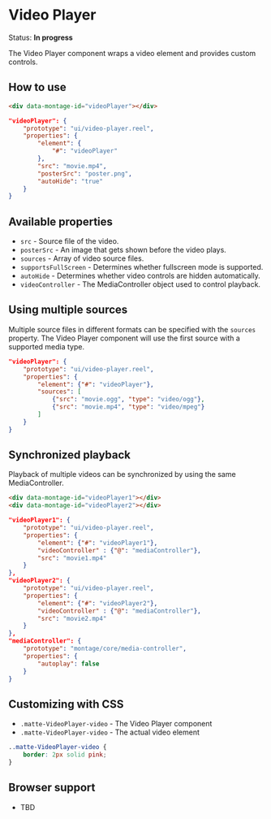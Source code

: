 # Video Player

Status: __In progress__

The Video Player component wraps a video element and provides custom controls.

## How to use

```html
<div data-montage-id="videoPlayer"></div>
```

```json
"videoPlayer": {
    "prototype": "ui/video-player.reel",
    "properties": {
        "element": {
            "#": "videoPlayer"
        },
        "src": "movie.mp4",
        "posterSrc": "poster.png",
        "autoHide": "true"
    }
}
```


## Available properties

* `src` - Source file of the video.
* `posterSrc` - An image that gets shown before the video plays.
* `sources` - Array of video source files.
* `supportsFullScreen` - Determines whether fullscreen mode is supported.
* `autoHide` - Determines whether video controls are hidden automatically.
* `videoController` - The MediaController object used to control playback.


## Using multiple sources

Multiple source files in different formats can be specified with the `sources` property. The Video Player component will use the first source with a supported media type.

```json
"videoPlayer": {
    "prototype": "ui/video-player.reel",
    "properties": {
        "element": {"#": "videoPlayer"},
        "sources": [
            {"src": "movie.ogg", "type": "video/ogg"},
            {"src": "movie.mp4", "type": "video/mpeg"}
        ]
    }
}
```

## Synchronized playback

Playback of multiple videos can be synchronized by using the same MediaController.

```html
<div data-montage-id="videoPlayer1"></div>
<div data-montage-id="videoPlayer2"></div>
```

```json
"videoPlayer1": {
    "prototype": "ui/video-player.reel",
    "properties": {
        "element": {"#": "videoPlayer1"},
        "videoController" : {"@": "mediaController"},
        "src": "movie1.mp4"
    }
},
"videoPlayer2": {
    "prototype": "ui/video-player.reel",
    "properties": {
        "element": {"#": "videoPlayer2"},
        "videoController" : {"@": "mediaController"},
        "src": "movie2.mp4"
    }
},
"mediaController": {
    "prototype": "montage/core/media-controller",
    "properties": {
        "autoplay": false
    }
}
```


## Customizing with CSS

* `.matte-VideoPlayer-video` - The Video Player component
* `.matte-VideoPlayer-video` - The actual video element


```css
..matte-VideoPlayer-video {
    border: 2px solid pink;
}
```


## Browser support

* TBD
